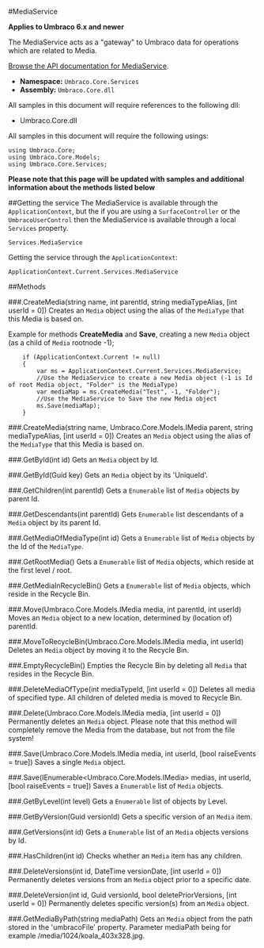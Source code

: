 #MediaService

**Applies to Umbraco 6.x and newer**

The MediaService acts as a "gateway" to Umbraco data for operations which are related to Media.

[Browse the API documentation for MediaService](https://our.umbraco.org/apidocs/csharp/api/Umbraco.Core.Services.MediaService.html).

 * **Namespace:** `Umbraco.Core.Services` 
 * **Assembly:** `Umbraco.Core.dll`

All samples in this document will require references to the following dll:

* Umbraco.Core.dll

All samples in this document will require the following usings:
	
	using Umbraco.Core;
	using Umbraco.Core.Models;
	using Umbraco.Core.Services;

**Please note that this page will be updated with samples and additional information about the methods listed below**

##Getting the service
The MediaService is available through the `ApplicationContext`, but the if you are using a `SurfaceController` or the `UmbracoUserControl` then the MediaService is available through a local `Services` property.

	Services.MediaService

Getting the service through the `ApplicationContext`:

	ApplicationContext.Current.Services.MediaService

##Methods

###.CreateMedia(string name, int parentId, string mediaTypeAlias, [int userId = 0])
Creates an `Media` object using the alias of the `MediaType` that this Media is based on.

Example for methods **CreateMedia** and **Save**, creating a new `Media` object (as a child of `Media` rootnode -1);
	
        if (ApplicationContext.Current != null)
        {
            var ms = ApplicationContext.Current.Services.MediaService;
            //Use the MediaService to create a new Media object (-1 is Id of root Media object, "Folder" is the MediaType)
            var mediaMap = ms.CreateMedia("Test", -1, "Folder");
            //Use the MediaService to Save the new Media object
            ms.Save(mediaMap);
        }

###.CreateMedia(string name, Umbraco.Core.Models.IMedia parent, string mediaTypeAlias, [int userId = 0])
Creates an `Media` object using the alias of the `MediaType` that this Media is based on.

###.GetById(int id)
Gets an `Media` object by Id.

###.GetById(Guid key)
Gets an `Media` object by its 'UniqueId'.

###.GetChildren(int parentId)
Gets a `Enumerable` list of `Media` objects by parent Id.

###.GetDescendants(int parentId)
Gets `Enumerable` list descendants of a `Media` object by its parent Id.

###.GetMediaOfMediaType(int id)
Gets a `Enumerable` list of `Media` objects by the Id of the `MediaType`.

###.GetRootMedia()
Gets a `Enumerable` list of `Media` objects, which reside at the first level / root.

###.GetMediaInRecycleBin()
Gets a `Enumerable` list of `Media` objects, which reside in the Recycle Bin.

###.Move(Umbraco.Core.Models.IMedia media, int parentId, int userId)
Moves an `Media` object to a new location, determined by (location of) parentId.

###.MoveToRecycleBin(Umbraco.Core.Models.IMedia media, int userId)
Deletes an `Media` object by moving it to the Recycle Bin.

###.EmptyRecycleBin()
Empties the Recycle Bin by deleting all `Media` that resides in the Recycle Bin.

###.DeleteMediaOfType(int mediaTypeId, [int userId = 0])
Deletes all media of specified type. All children of deleted media is moved to Recycle Bin.

###.Delete(Umbraco.Core.Models.IMedia media, [int userId = 0])
Permanently deletes an `Media` object.
Please note that this method will completely remove the Media from the database, but not from the file system!

###.Save(Umbraco.Core.Models.IMedia media, int userId, [bool raiseEvents = true])
Saves a single `Media` object.

###.Save(IEnumerable<Umbraco.Core.Models.IMedia> medias, int userId, [bool raiseEvents = true])
Saves a `Enumerable` list of `Media` objects.

###.GetByLevel(int level)
Gets a `Enumerable` list of <see cref="T:Umbraco.Core.Models.IMedia"/> objects by Level.

###.GetByVersion(Guid versionId)
Gets a specific version of an `Media` item.

###.GetVersions(int id)
Gets a `Enumerable` list of an `Media` objects versions by Id.

###.HasChildren(int id)
Checks whether an `Media` item has any children.

###.DeleteVersions(int id, DateTime versionDate, [int userId = 0])
Permanently deletes versions from an `Media` object prior to a specific date.

###.DeleteVersion(int id, Guid versionId, bool deletePriorVersions, [int userId = 0])
Permanently deletes specific version(s) from an `Media` object.

###.GetMediaByPath(string mediaPath)
Gets an `Media` object from the path stored in the 'umbracoFile' property.
Parameter mediaPath being for example /media/1024/koala_403x328.jpg.

